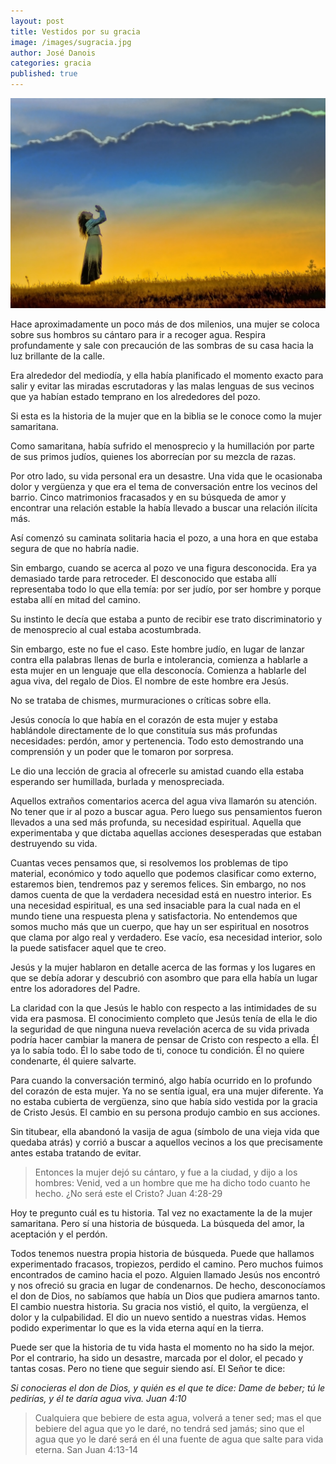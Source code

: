 ```yaml
---
layout: post
title: Vestidos por su gracia
image: /images/sugracia.jpg
author: José Danois
categories: gracia
published: true
---
```

![Su gracia](/images/sugracia.jpg)

Hace aproximadamente un poco más de dos milenios, una mujer se coloca sobre sus hombros su cántaro para ir a recoger agua. Respira profundamente y sale con precaución de las sombras de su casa hacia la luz brillante de la calle.

Era alrededor del mediodía, y ella había planificado el momento exacto para salir y evitar las miradas escrutadoras y las malas lenguas de sus vecinos que ya habían estado temprano en los alrededores del pozo.

Si esta es la historia de la mujer que en la biblia se le conoce como la mujer samaritana.

Como samaritana, había sufrido el menosprecio y la humillación por parte de sus primos judíos, quienes los aborrecían por su mezcla de razas.

Por otro lado, su vida personal era un desastre. Una vida que le ocasionaba dolor y vergüenza y que era el tema de conversación entre los vecinos del barrio. Cinco matrimonios fracasados y en su búsqueda de amor y encontrar una relación estable la había llevado a buscar una relación ilícita más.

Así comenzó su caminata solitaria hacia el pozo, a una hora en que estaba segura de que no habría nadie.

Sin embargo, cuando se acerca al pozo ve una figura desconocida. Era ya demasiado tarde para retroceder. El desconocido que estaba allí representaba todo lo que ella temía: por ser judío, por ser hombre y porque estaba allí en mitad del camino.

Su instinto le decía que estaba a punto de recibir ese trato discriminatorio y de menosprecio al cual estaba acostumbrada.

Sin embargo, este no fue el caso. Este hombre judío, en lugar de lanzar contra ella palabras llenas de burla e intolerancia, comienza a hablarle a esta mujer en un lenguaje que ella desconocía. Comienza a hablarle del agua viva, del regalo de Dios. El nombre de este hombre era Jesús.

No se trataba de chismes, murmuraciones o críticas sobre ella.

Jesús conocía lo que había en el corazón de esta mujer y estaba hablándole directamente de lo que constituía sus más profundas necesidades: perdón, amor y pertenencia. Todo esto demostrando una comprensión y un poder que le tomaron por sorpresa.

Le dio una lección de gracia al ofrecerle su amistad cuando ella estaba esperando ser humillada, burlada y menospreciada.

Aquellos extraños comentarios acerca del agua viva llamarón su atención. No tener que ir al pozo a buscar agua. Pero luego sus pensamientos fueron llevados a una sed más profunda, su necesidad espiritual. Aquella que experimentaba y que dictaba aquellas acciones desesperadas que estaban destruyendo su vida.

Cuantas veces pensamos que, si resolvemos los problemas de tipo material, económico y todo aquello que podemos clasificar como externo, estaremos bien, tendremos paz y seremos felices. Sin embargo, no nos damos cuenta de que la verdadera necesidad está en nuestro interior. Es una necesidad espiritual, es una sed insaciable para la cual nada en el mundo tiene una respuesta plena y satisfactoria. No entendemos que somos mucho más que un cuerpo, que hay un ser espiritual en nosotros que clama por algo real y verdadero. Ese vacío, esa necesidad interior, solo la puede satisfacer aquel que te creo.

Jesús y la mujer hablaron en detalle acerca de las formas y los lugares en que se debía adorar y descubrió con asombro que para ella había un lugar entre los adoradores del Padre.

La claridad con la que Jesús le hablo con respecto a las intimidades de su vida era pasmosa. El conocimiento completo que Jesús tenía de ella le dio la seguridad de que ninguna nueva revelación acerca de su vida privada podría hacer cambiar la manera de pensar de Cristo con respecto a ella. Él ya lo sabía todo. Él lo sabe todo de ti, conoce tu condición. Él no quiere condenarte, él quiere salvarte.

Para cuando la conversación terminó, algo había ocurrido en lo profundo del corazón de esta mujer. Ya no se sentía igual, era una mujer diferente. Ya no estaba cubierta de vergüenza, sino que había sido vestida por la gracia de Cristo Jesús. El cambio en su persona produjo cambio en sus acciones.

Sin titubear, ella abandonó la vasija de agua (símbolo de una vieja vida que quedaba atrás) y corrió a buscar a aquellos vecinos a los que precisamente antes estaba tratando de evitar.

> Entonces la mujer dejó su cántaro, y fue a la ciudad, y dijo a los hombres: Venid, ved a un hombre que me ha dicho todo cuanto he hecho. ¿No será este el Cristo? Juan 4:28-29

Hoy te pregunto cuál es tu historia. Tal vez no exactamente la de la mujer samaritana. Pero sí una historia de búsqueda. La búsqueda del amor, la aceptación y el perdón.

Todos tenemos nuestra propia historia de búsqueda. Puede que hallamos experimentado fracasos, tropiezos, perdido el camino. Pero muchos fuimos encontrados de camino hacia el pozo. Alguien llamado Jesús nos encontró y nos ofreció su gracia en lugar de condenarnos. De hecho, desconocíamos el don de Dios, no sabíamos que había un Dios que pudiera amarnos tanto. El cambio nuestra historia. Su gracia nos vistió, el quito, la vergüenza, el dolor y la culpabilidad. El dio un nuevo sentido a nuestras vidas. Hemos podido experimentar lo que es la vida eterna aquí en la tierra.

Puede ser que la historia de tu vida hasta el momento no ha sido la mejor. Por el contrario, ha sido un desastre, marcada por el dolor, el pecado y tantas cosas. Pero no tiene que seguir siendo así. El Señor te dice:

_Si conocieras el don de Dios, y quién es el que te dice: Dame de beber; tú le pedirías, y él te daría agua viva. Juan 4:10_

> Cualquiera que bebiere de esta agua, volverá a tener sed; mas el que bebiere del agua que yo le daré, no tendrá sed jamás; sino que el agua que yo le daré será en él una fuente de agua que salte para vida eterna. San Juan 4:13-14
